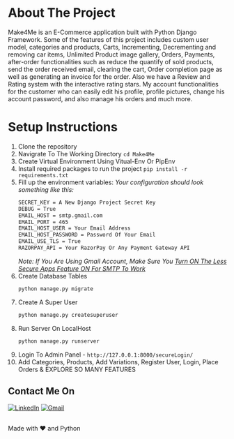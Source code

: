 
# About The Project
Make4Me is an E-Commerce application built with Python Django Framework. Some of the features of this project includes custom user model, categories and products, Carts, Incrementing, Decrementing and removing car items, Unlimited Product image gallery, Orders, Payments, after-order functionalities such as reduce the quantify of sold products, send the order received email, clearing the cart, Order completion page as well as generating an invoice for the order. Also we have a Review and Rating system with the interactive rating stars. My account functionalities for the customer who can easily edit his profile, profile pictures, change his account password, and also manage his orders and much more.

# Setup Instructions

1. Clone the repository
2. Navigrate To The Working Directory `cd Make4Me`
3. Create Virtual Environment Using Vitual-Env Or PipEnv
4. Install required packages to run the project `pip install -r requirements.txt`
5. Fill up the environment variables:
    _Your configuration should look something like this:_
    ```sh
    SECRET_KEY = A New Django Project Secret Key
    DEBUG = True
    EMAIL_HOST = smtp.gmail.com
    EMAIL_PORT = 465
    EMAIL_HOST_USER = Your Email Address
    EMAIL_HOST_PASSWORD = Password Of Your Email
    EMAIL_USE_TLS = True
    RAZORPAY_API = Your RazorPay Or Any Payment Gateway API
    ```
    _Note: If You Are Using Gmail Account, Make Sure You [ Turn ON The Less Secure Apps Feature ON For SMTP To Work ](https://myaccount.google.com/lesssecureapps)_
6. Create Database Tables
    ```sh
    python manage.py migrate
    ```
7. Create A Super User
    ```sh
    python manage.py createsuperuser
    ```
8. Run Server On LocalHost
    ```sh
    python manage.py runserver
    ```
9. Login To Admin Panel - `http://127.0.0.1:8000/secureLogin/`
10. Add Categories, Products, Add Variations, Register User, Login, Place Orders & EXPLORE SO MANY FEATURES


## Contact Me On
<p align="left">
  <a href="https://www.linkedin.com/in/aman5837/"><img alt="LinkedIn" title="LinkedIn" src="https://img.shields.io/badge/LinkedIn-0077B5?style=for-the-badge&logo=linkedin&logoColor=white"/></a>
  <a href="mailto:amanverma5837@gmail.com"><img alt="Gmail" title="Gmail" src="https://img.shields.io/badge/Gmail-D14836?style=for-the-badge&logo=gmail&logoColor=white"/></a>
</p>

##
Made with ❤️ and Python
